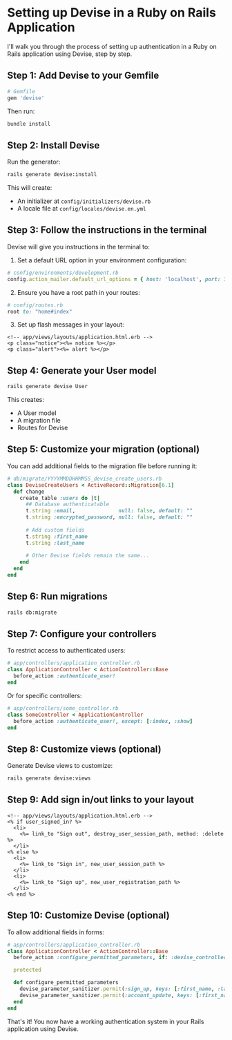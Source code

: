 # Setting up Devise in a Ruby on Rails Application

I'll walk you through the process of setting up authentication in a Ruby on Rails application using Devise, step by step.

## Step 1: Add Devise to your Gemfile

```ruby
# Gemfile
gem 'devise'
```

Then run:

```bash
bundle install
```

## Step 2: Install Devise

Run the generator:

```bash
rails generate devise:install
```

This will create:
- An initializer at `config/initializers/devise.rb`
- A locale file at `config/locales/devise.en.yml`

## Step 3: Follow the instructions in the terminal

Devise will give you instructions in the terminal to:

1. Set a default URL option in your environment configuration:
```ruby
# config/environments/development.rb
config.action_mailer.default_url_options = { host: 'localhost', port: 3000 }
```

2. Ensure you have a root path in your routes:
```ruby
# config/routes.rb
root to: "home#index"
```

3. Set up flash messages in your layout:
```erb
<!-- app/views/layouts/application.html.erb -->
<p class="notice"><%= notice %></p>
<p class="alert"><%= alert %></p>
```

## Step 4: Generate your User model

```bash
rails generate devise User
```

This creates:
- A User model
- A migration file
- Routes for Devise

## Step 5: Customize your migration (optional)

You can add additional fields to the migration file before running it:

```ruby
# db/migrate/YYYYMMDDHHMMSS_devise_create_users.rb
class DeviseCreateUsers < ActiveRecord::Migration[6.1]
  def change
    create_table :users do |t|
      ## Database authenticatable
      t.string :email,              null: false, default: ""
      t.string :encrypted_password, null: false, default: ""
      
      # Add custom fields
      t.string :first_name
      t.string :last_name
      
      # Other Devise fields remain the same...
    end
  end
end
```

## Step 6: Run migrations

```bash
rails db:migrate
```

## Step 7: Configure your controllers

To restrict access to authenticated users:

```ruby
# app/controllers/application_controller.rb
class ApplicationController < ActionController::Base
  before_action :authenticate_user!
end
```

Or for specific controllers:

```ruby
# app/controllers/some_controller.rb
class SomeController < ApplicationController
  before_action :authenticate_user!, except: [:index, :show]
end
```

## Step 8: Customize views (optional)

Generate Devise views to customize:

```bash
rails generate devise:views
```

## Step 9: Add sign in/out links to your layout

```erb
<!-- app/views/layouts/application.html.erb -->
<% if user_signed_in? %>
  <li>
    <%= link_to "Sign out", destroy_user_session_path, method: :delete %>
  </li>
<% else %>
  <li>
    <%= link_to "Sign in", new_user_session_path %>
  </li>
  <li>
    <%= link_to "Sign up", new_user_registration_path %>
  </li>
<% end %>
```

## Step 10: Customize Devise (optional)

To allow additional fields in forms:

```ruby
# app/controllers/application_controller.rb
class ApplicationController < ActionController::Base
  before_action :configure_permitted_parameters, if: :devise_controller?

  protected

  def configure_permitted_parameters
    devise_parameter_sanitizer.permit(:sign_up, keys: [:first_name, :last_name])
    devise_parameter_sanitizer.permit(:account_update, keys: [:first_name, :last_name])
  end
end
```

That's it! You now have a working authentication system in your Rails application using Devise.